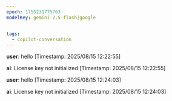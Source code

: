 ```yaml
---
epoch: 1755231775763
modelKey: gemini-2.5-flash|google


tags:
  - copilot-conversation
---
```


**user**: hello 
[Timestamp: 2025/08/15 12:22:55]

**ai**: License key not initialized
[Timestamp: 2025/08/15 12:22:55]

**user**: hello 
[Timestamp: 2025/08/15 12:24:03]

**ai**: License key not initialized
[Timestamp: 2025/08/15 12:24:03]